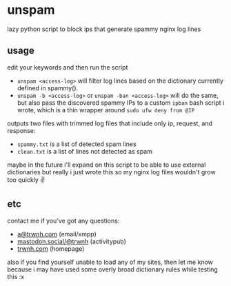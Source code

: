 # unspam
lazy python script to block ips that generate spammy nginx log lines

## usage
edit your keywords and then run the script

- `unspam <access-log>` will filter log lines based on the dictionary currently defined in spammy().
- `unspam -b <access-log>` or `unspam -ban <access-log>` will do the same, but also pass the discovered spammy IPs to a custom `ipban` bash script i wrote, which is a thin wrapper around `sudo ufw deny from @IP`

outputs two files with trimmed log files that include only ip, request, and response:
- `spammy.txt` is a list of detected spam lines
- `clean.txt` is a list of lines not detected as spam

maybe in the future i'll expand on this script to be able to use external dictionaries but really i just wrote this so my nginx log files wouldn't grow too quickly ✌️

## etc
contact me if you've got any questions:
- a@trwnh.com (email/xmpp)
- [mastodon.social/@trwnh](https://mastodon.social/@trwnh) (activitypub)
- [trwnh.com](https://trwnh.com) (homepage)

also if you find yourself unable to load any of my sites, then let me know because i may have used some overly broad dictionary rules while testing this :x

